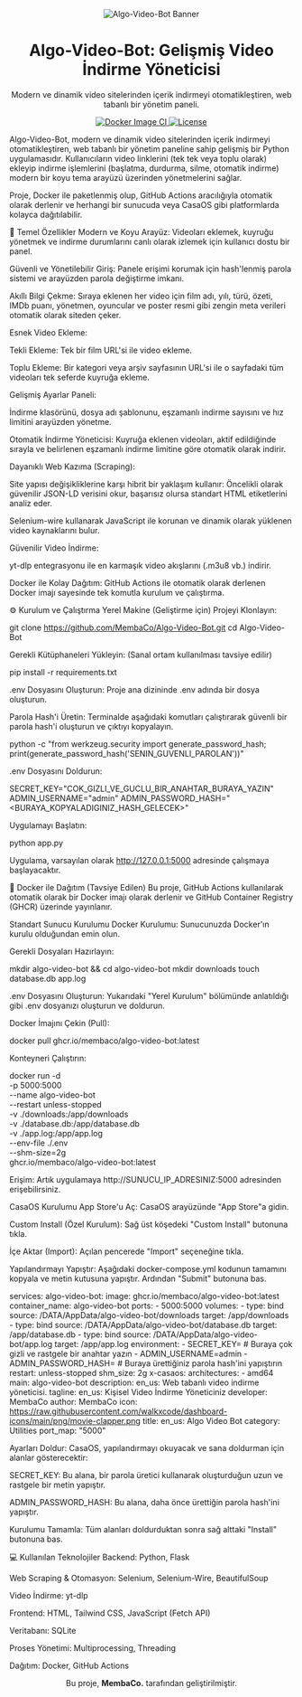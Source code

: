<p align="center">
<img src="https://placehold.co/800x200/111827/7c3aed?text=Algo-Video-Bot" alt="Algo-Video-Bot Banner">
</p>

<h1 align="center">Algo-Video-Bot: Gelişmiş Video İndirme Yöneticisi</h1>

<p align="center">
Modern ve dinamik video sitelerinden içerik indirmeyi otomatikleştiren, web tabanlı bir yönetim paneli.
</p>

<p align="center">
<a href="https://github.com/MembaCo/Algo-Video-Bot/actions/workflows/docker-publish.yml">
<img src="https://github.com/MembaCo/Algo-Video-Bot/actions/workflows/docker-publish.yml/badge.svg" alt="Docker Image CI">
</a>
<a href="https://github.com/MembaCo/Algo-Video-Bot/blob/main/LICENSE">
<img src="https://img.shields.io/badge/license-MIT-blue.svg" alt="License">
</a>
</p>

Algo-Video-Bot, modern ve dinamik video sitelerinden içerik indirmeyi otomatikleştiren, web tabanlı bir yönetim paneline sahip gelişmiş bir Python uygulamasıdır. Kullanıcıların video linklerini (tek tek veya toplu olarak) ekleyip indirme işlemlerini (başlatma, durdurma, silme, otomatik indirme) modern bir koyu tema arayüzü üzerinden yönetmelerini sağlar.

Proje, Docker ile paketlenmiş olup, GitHub Actions aracılığıyla otomatik olarak derlenir ve herhangi bir sunucuda veya CasaOS gibi platformlarda kolayca dağıtılabilir.

🚀 Temel Özellikler
Modern ve Koyu Arayüz: Videoları eklemek, kuyruğu yönetmek ve indirme durumlarını canlı olarak izlemek için kullanıcı dostu bir panel.

Güvenli ve Yönetilebilir Giriş: Panele erişimi korumak için hash'lenmiş parola sistemi ve arayüzden parola değiştirme imkanı.

Akıllı Bilgi Çekme: Sıraya eklenen her video için film adı, yılı, türü, özeti, IMDb puanı, yönetmen, oyuncular ve poster resmi gibi zengin meta verileri otomatik olarak siteden çeker.

Esnek Video Ekleme:

Tekli Ekleme: Tek bir film URL'si ile video ekleme.

Toplu Ekleme: Bir kategori veya arşiv sayfasının URL'si ile o sayfadaki tüm videoları tek seferde kuyruğa ekleme.

Gelişmiş Ayarlar Paneli:

İndirme klasörünü, dosya adı şablonunu, eşzamanlı indirme sayısını ve hız limitini arayüzden yönetme.

Otomatik İndirme Yöneticisi: Kuyruğa eklenen videoları, aktif edildiğinde sırayla ve belirlenen eşzamanlı indirme limitine göre otomatik olarak indirir.

Dayanıklı Web Kazıma (Scraping):

Site yapısı değişikliklerine karşı hibrit bir yaklaşım kullanır: Öncelikli olarak güvenilir JSON-LD verisini okur, başarısız olursa standart HTML etiketlerini analiz eder.

Selenium-wire kullanarak JavaScript ile korunan ve dinamik olarak yüklenen video kaynaklarını bulur.

Güvenilir Video İndirme:

yt-dlp entegrasyonu ile en karmaşık video akışlarını (.m3u8 vb.) indirir.

Docker ile Kolay Dağıtım: GitHub Actions ile otomatik olarak derlenen Docker imajı sayesinde tek komutla kurulum ve çalıştırma.

⚙️ Kurulum ve Çalıştırma
Yerel Makine (Geliştirme için)
Projeyi Klonlayın:

git clone <https://github.com/MembaCo/Algo-Video-Bot.git>
cd Algo-Video-Bot

Gerekli Kütüphaneleri Yükleyin: (Sanal ortam kullanılması tavsiye edilir)

pip install -r requirements.txt

.env Dosyasını Oluşturun: Proje ana dizininde .env adında bir dosya oluşturun.

Parola Hash'i Üretin: Terminalde aşağıdaki komutları çalıştırarak güvenli bir parola hash'i oluşturun ve çıktıyı kopyalayın.

python -c "from werkzeug.security import generate_password_hash; print(generate_password_hash('SENIN_GUVENLI_PAROLAN'))"

.env Dosyasını Doldurun:

SECRET_KEY="COK_GIZLI_VE_GUCLU_BIR_ANAHTAR_BURAYA_YAZIN"
ADMIN_USERNAME="admin"
ADMIN_PASSWORD_HASH="<BURAYA_KOPYALADIGINIZ_HASH_GELECEK>"

Uygulamayı Başlatın:

python app.py

Uygulama, varsayılan olarak <http://127.0.0.1:5000> adresinde çalışmaya başlayacaktır.

🐳 Docker ile Dağıtım (Tavsiye Edilen)
Bu proje, GitHub Actions kullanılarak otomatik olarak bir Docker imajı olarak derlenir ve GitHub Container Registry (GHCR) üzerinde yayınlanır.

Standart Sunucu Kurulumu
Docker Kurulumu: Sunucunuzda Docker'ın kurulu olduğundan emin olun.

Gerekli Dosyaları Hazırlayın:

mkdir algo-video-bot && cd algo-video-bot
mkdir downloads
touch database.db app.log

.env Dosyasını Oluşturun: Yukarıdaki "Yerel Kurulum" bölümünde anlatıldığı gibi .env dosyanızı oluşturun ve doldurun.

Docker İmajını Çekin (Pull):

docker pull ghcr.io/membaco/algo-video-bot:latest

Konteyneri Çalıştırın:

docker run -d \
  -p 5000:5000 \
  --name algo-video-bot \
  --restart unless-stopped \
  -v ./downloads:/app/downloads \
  -v ./database.db:/app/database.db \
  -v ./app.log:/app/app.log \
  --env-file ./.env \
  --shm-size=2g \
  ghcr.io/membaco/algo-video-bot:latest

Erişim: Artık uygulamaya http://SUNUCU_IP_ADRESINIZ:5000 adresinden erişebilirsiniz.

CasaOS Kurulumu
App Store'u Aç: CasaOS arayüzünde "App Store"a gidin.

Custom Install (Özel Kurulum): Sağ üst köşedeki "Custom Install" butonuna tıkla.

İçe Aktar (Import): Açılan pencerede "Import" seçeneğine tıkla.

Yapılandırmayı Yapıştır: Aşağıdaki docker-compose.yml kodunun tamamını kopyala ve metin kutusuna yapıştır. Ardından "Submit" butonuna bas.

services:
  algo-video-bot:
    image: ghcr.io/membaco/algo-video-bot:latest
    container_name: algo-video-bot
    ports:
      - 5000:5000
    volumes:
      - type: bind
        source: /DATA/AppData/algo-video-bot/downloads
        target: /app/downloads
      - type: bind
        source: /DATA/AppData/algo-video-bot/database.db
        target: /app/database.db
      - type: bind
        source: /DATA/AppData/algo-video-bot/app.log
        target: /app/app.log
    environment:
      - SECRET_KEY= # Buraya çok gizli ve rastgele bir anahtar yazın
      - ADMIN_USERNAME=admin
      - ADMIN_PASSWORD_HASH= # Buraya ürettiğiniz parola hash'ini yapıştırın
    restart: unless-stopped
    shm_size: 2g
    x-casaos:
      architectures:
        - amd64
      main: algo-video-bot
      description:
        en_us: Web tabanlı video indirme yöneticisi.
      tagline:
        en_us: Kişisel Video İndirme Yöneticiniz
      developer: MembaCo
      author: MembaCo
      icon: <https://raw.githubusercontent.com/walkxcode/dashboard-icons/main/png/movie-clapper.png>
      title:
        en_us: Algo Video Bot
      category: Utilities
      port_map: "5000"

Ayarları Doldur: CasaOS, yapılandırmayı okuyacak ve sana doldurman için alanlar gösterecektir:

SECRET_KEY: Bu alana, bir parola üretici kullanarak oluşturduğun uzun ve rastgele bir metin yapıştır.

ADMIN_PASSWORD_HASH: Bu alana, daha önce ürettiğin parola hash'ini yapıştır.

Kurulumu Tamamla: Tüm alanları doldurduktan sonra sağ alttaki "Install" butonuna bas.

💻 Kullanılan Teknolojiler
Backend: Python, Flask

Web Scraping & Otomasyon: Selenium, Selenium-Wire, BeautifulSoup

Video İndirme: yt-dlp

Frontend: HTML, Tailwind CSS, JavaScript (Fetch API)

Veritabanı: SQLite

Proses Yönetimi: Multiprocessing, Threading

Dağıtım: Docker, GitHub Actions

<p align="center">
Bu proje, <strong>MembaCo.</strong> tarafından geliştirilmiştir.
</p>
